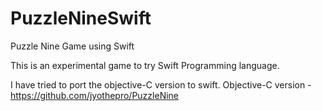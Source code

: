 PuzzleNineSwift
===============

Puzzle Nine Game using Swift


This is an experimental game to try Swift Programming language.

I have tried to port the objective-C version to swift.
Objective-C version - https://github.com/jyothepro/PuzzleNine
